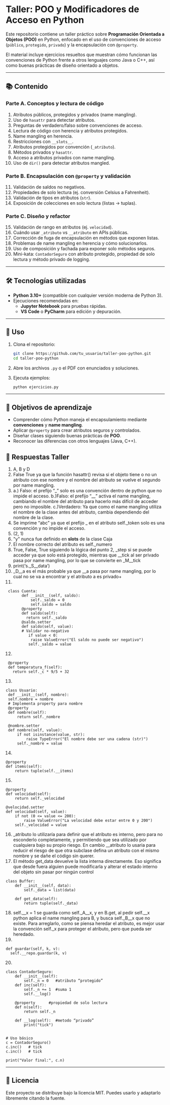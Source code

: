 # Taller: POO y Modificadores de Acceso en Python  

Este repositorio contiene un taller práctico sobre **Programación Orientada a Objetos (POO)** en Python, enfocado en el uso de convenciones de acceso (`público`, `protegido`, `privado`) y la encapsulación con `@property`.  

El material incluye ejercicios resueltos que muestran cómo funcionan las convenciones de Python frente a otros lenguajes como Java o C++, así como buenas prácticas de diseño orientado a objetos.  

---

## 📚 Contenido  

### Parte A. Conceptos y lectura de código
1. Atributos públicos, protegidos y privados (name mangling).  
2. Uso de `hasattr` para detectar atributos.  
3. Preguntas de verdadero/falso sobre convenciones de acceso.  
4. Lectura de código con herencia y atributos protegidos.  
5. Name mangling en herencia.  
6. Restricciones con `__slots__`.  
7. Atributos protegidos por convención (`_atributo`).  
8. Métodos privados y `hasattr`.  
9. Acceso a atributos privados con name mangling.  
10. Uso de `dir()` para detectar atributos mangled.  

### Parte B. Encapsulación con `@property` y validación
11. Validación de saldos no negativos.  
12. Propiedades de solo lectura (ej. conversión Celsius a Fahrenheit).  
13. Validación de tipos en atributos (`str`).  
14. Exposición de colecciones en solo lectura (listas → tuplas).  

### Parte C. Diseño y refactor
15. Validación de rango en atributos (ej. `velocidad`).  
16. Cuándo usar `_atributo` vs `__atributo` en APIs públicas.  
17. Corrección de fuga de encapsulación en métodos que exponen listas.  
18. Problemas de name mangling en herencia y cómo solucionarlos.  
19. Uso de composición y fachada para exponer solo métodos seguros.  
20. Mini-kata: `ContadorSeguro` con atributo protegido, propiedad de solo lectura y método privado de logging.  

---

## 🛠️ Tecnologías utilizadas  
- **Python 3.10+** (compatible con cualquier versión moderna de Python 3).  
- Ejecuciones recomendadas en:  
  - **Jupyter Notebook** para pruebas rápidas.  
  - **VS Code** o **PyCharm** para edición y depuración.  

---

## 🚀 Uso  
1. Clona el repositorio:  
   ```bash
   git clone https://github.com/tu_usuario/taller-poo-python.git
   cd taller-poo-python
   ```

2. Abre los archivos `.py` o el PDF con enunciados y soluciones.  

3. Ejecuta ejemplos:  
   ```bash
   python ejercicios.py
   ```

---

## 🎯 Objetivos de aprendizaje  
- Comprender cómo Python maneja el encapsulamiento mediante **convenciones** y **name mangling**.  
- Aplicar `@property` para crear atributos seguros y controlados.  
- Diseñar clases siguiendo buenas prácticas de **POO**.  
- Reconocer las diferencias con otros lenguajes (Java, C++).

## 📝 Respuestas Taller
1. A, B y D
2. False True ya que la función hasattr() revisa si el objeto tiene o no un atributo con ese nombre y el nombre del atributo se vuelve el segundo por name mangling.
3. a.) Falso: el prefijo “_” solo es una convención dentro de python que no impide el acceso. 
   b.)Falso: el prefijo “__” activa el name mangling, cambiando el nombre del atributo para hacerlo más difícil de acceder pero no imposible. 
   c.)Verdadero: Ya que como el name mangling utiliza el nombre de la clase antes del atributo, cambia dependiendo del nombre de la clase.
4. Se imprime “abc” ya que el prefijo _ en el atributo self._token solo es una convención y no impide el acceso.
5. (2, 1)
6. "y" nunca fue definido en __slots__ de la clase Caja
7. El nombre correcto del atributo es self._numero
8. True, False, True siguiendo la lógica del punto 2, _step si se puede acceder ya que solo está protegido, mientras que __tick al ser privado pasa por name mangling, por lo que se convierte en _M__tick
9. print(‘s._S__data’)
10. _D__a es el más probable ya que __a pasa por name mangling, por lo cual no se va a encontrar y el atributo a es privado+
11. 
```
 class Cuenta:  
       def __init__(self, saldo):  
           self._saldo = 0  
           self.saldo = saldo  
       @property  
       def saldo(self):  
         return self._saldo 
       @saldo.setter  
       def saldo(self, value):  
       # Validar no-negativo  
          if value < 0:  
           raise ValueError("El saldo no puede ser negativo")  
          self._saldo = value
```
12.
```
 @property  
 def temperatura_f(self):  
   return self._c * 9/5 + 32
```
13.
```
class Usuario:  
 def __init__(self, nombre):  
 self.nombre = nombre  
 # Implementa property para nombre 
 @property 
 def nombre(self): 
     return self._nombre 
 
 @nombre.setter 
 def nombre(self, value): 
     if not isinstance(value, str): 
         raise TypeError("El nombre debe ser una cadena (str)") 
     self._nombre = value
```
14.
```
@property 
def items(self): 
    return tuple(self.__items)
```
15.
```
@property 
def velocidad(self): 
    return self._velocidad 
 
@velocidad.setter 
def velocidad(self, value): 
    if not (0 <= value <= 200): 
        raise ValueError("La velocidad debe estar entre 0 y 200") 
    self._velocidad = value
```
16. _atributo lo utilizaría para definir que el atributo es interno, pero para no esconderlo completamente, y permitiendo que sea utilizado por cualquiera bajo su propio riesgo. En cambio __atributo lo usaria para reducir el riesgo de que otra subclase defina un atributo con el mismo nombre y se dañe el código sin querer.
17. El método get_data devuelve la lista interna directamente. Eso significa que desde fuera alguien puede modificarla y alterar el estado interno del objeto sin pasar por ningún control
```
class Buffer:  
    def __init__(self, data):  
        self._data = list(data)  
 
    def get_data(self):  
        return tuple(self._data)
```
18. self.__x = 1 se guarda como self._A__x, y en B.get, al pedir self.__x python aplica el name mangling para B, y busca self._B__x que no existe. 
Para arreglarlo, como se piensa heredar el atributo, es mejor usar la convención self._x para proteger el atributo, pero que pueda ser heredado.
19.
```
def guardar(self, k, v): 
  self.__repo.guardar(k, v)
```
20.
```
class ContadorSeguro: 
    def __init__(self): 
        self._n = 0   #atributo “protegido” 
    def inc(self): 
        self._n += 1  #suma 1 
        self.__log() 
 
    @property      #propiedad de solo lectura 
    def n(self): 
        return self._n 
 
    def __log(self):  #metodo “privado”  
        print("tick") 
 
 
# Uso básico 
c = ContadorSeguro() 
c.inc()   # tick 
c.inc()   # tick 
 
print("Valor final:", c.n)
```
---

## 📄 Licencia  
Este proyecto se distribuye bajo la licencia MIT. Puedes usarlo y adaptarlo libremente citando la fuente.  
